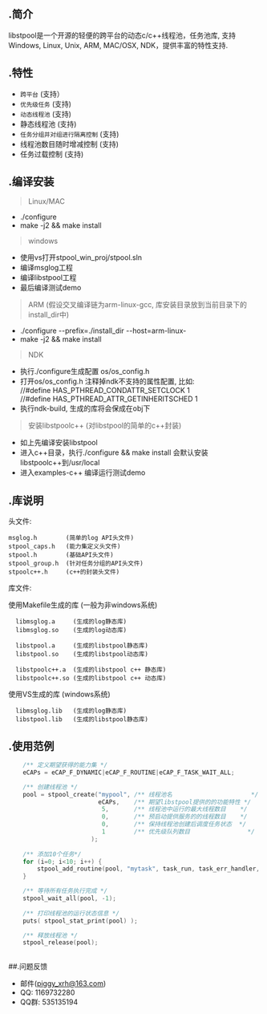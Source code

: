 .简介
----
libstpool是一个开源的轻便的跨平台的动态c/c++线程池，任务池库, 支持Windows, Linux, Unix, ARM, MAC/OSX, NDK，提供丰富的特性支持.
			    

.特性
-----
* `跨平台`                      (支持）
* `优先级任务`                  (支持)
* `动态线程池`                  (支持)
* 静态线程池                    (支持)
* `任务分组并对组进行隔离控制`  (支持)
* 线程池数目随时增减控制        (支持)
* 任务过载控制                  (支持)

.编译安装
----
>Linux/MAC
  * ./configure 
  * make -j2 && make install

>windows
  * 使用vs打开stpool_win_proj/stpool.sln
  * 编译msglog工程
  * 编译libstpool工程
  * 最后编译测试demo

>ARM 
  (假设交叉编译链为arm-linux-gcc, 库安装目录放到当前目录下的install_dir中)
  * ./configure --prefix=./install_dir --host=arm-linux-
  * make -j2 && make install

>NDK
 * 执行./configure生成配置 os/os_config.h
 * 打开os/os_config.h 注释掉ndk不支持的属性配置, 比如:  
 //#define HAS_PTHREAD_CONDATTR_SETCLOCK 1  
 //#define HAS_PTHREAD_ATTR_GETINHERITSCHED 1
 * 执行ndk-build, 生成的库将会保成在obj下

>安装libstpoolc++ (对libstpool的简单的c++封装)
 * 如上先编译安装libstpool
 * 进入c++目录，执行./configure && make install 会默认安装libstpoolc++到/usr/local
 * 进入examples-c++ 编译运行测试demo

.库说明
----
头文件: 
	
	msglog.h        (简单的log API头文件)
	stpool_caps.h   (能力集定义头文件)
	stpool.h        (基础API头文件)
	stpool_group.h  (针对任务分组的API头文件)
	stpoolc++.h     (c++的封装头文件)

库文件:

  使用Makefile生成的库 (一般为非windows系统)

	  libmsglog.a     (生成的log静态库)
	  libmsglog.so    (生成的log动态库)

	  libstpool.a     (生成的libstpool静态库)
	  libstpool.so    (生成的libstpool动态库)
	  
	  libstpoolc++.a  (生成的libstpool c++ 静态库)
	  libstpoolc++.so (生成的libstpool c++ 动态库)

  使用VS生成的库 (windows系统)

	  libmsglog.lib   (生成的log静态库)
	  libstpool.lib   (生成的libstpool静态库)
	
.使用范例
-----
```c++
    /** 定义期望获得的能力集 */
    eCAPs = eCAP_F_DYNAMIC|eCAP_F_ROUTINE|eCAP_F_TASK_WAIT_ALL;

	/** 创建线程池 */
	pool = stpool_create("mypool", /** 线程池名                      */
						 eCAPs,    /** 期望libstpool提供的的功能特性 */
	                      5,	   /** 线程池中运行的最大线程数目    */
				          0,	   /** 预启动提供服务的的线程数目    */
				          0,	   /** 保持线程池创建后调度任务状态  */
				          1		   /** 优先级队列数目                */
					   );
	
	/** 添加10个任务*/
	for (i=0; i<10; i++) {
		stpool_add_routine(pool, "mytask", task_run, task_err_handler, NULL, NULL);
	}

	/** 等待所有任务执行完成 */
	stpool_wait_all(pool, -1);
	
	/** 打印线程池的运行状态信息 */
	puts( stpool_stat_print(pool) );

	/** 释放线程池 */
	stpool_release(pool);
	
```
##.问题反馈
* 邮件(piggy_xrh@163.com)
* QQ: 1169732280
* QQ群: 535135194
		
					
